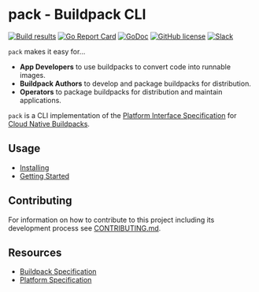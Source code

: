 # pack - Buildpack CLI

[![Build results](https://github.com/buildpacks/pack/workflows/build/badge.svg)](https://github.com/buildpacks/pack/actions)
[![Go Report Card](https://goreportcard.com/badge/github.com/buildpacks/pack)](https://goreportcard.com/report/github.com/buildpacks/pack)
[![GoDoc](https://godoc.org/github.com/buildpacks/pack?status.svg)](https://godoc.org/github.com/buildpacks/pack)
[![GitHub license](https://img.shields.io/github/license/buildpacks/pack)](https://github.com/buildpacks/pack/blob/master/LICENSE)
[![Slack](https://slack.buildpacks.io/badge.svg)](https://slack.buildpacks.io/)

`pack` makes it easy for...
- **App Developers** to use buildpacks to convert code into runnable images.
- **Buildpack Authors** to develop and package buildpacks for distribution.
- **Operators** to package buildpacks for distribution and maintain applications.

`pack` is a CLI implementation of the [Platform Interface Specification][platform-spec] for [Cloud Native Buildpacks][buildpacks.io].

## Usage

- [Installing][install-pack]
- [Getting Started][getting-started]

## Contributing

For information on how to contribute to this project including its development
process see [CONTRIBUTING.md](CONTRIBUTING.md).

## Resources
- [Buildpack Specification](https://github.com/buildpacks/spec/blob/master/buildpack.md)
- [Platform Specification][platform-spec]

[buildpacks.io]: https://buildpacks.io/
[install-pack]: https://buildpacks.io/docs/install-pack/
[getting-started]: https://buildpacks.io/docs/app-journey
[platform-spec]: https://github.com/buildpacks/spec/blob/master/platform.md

